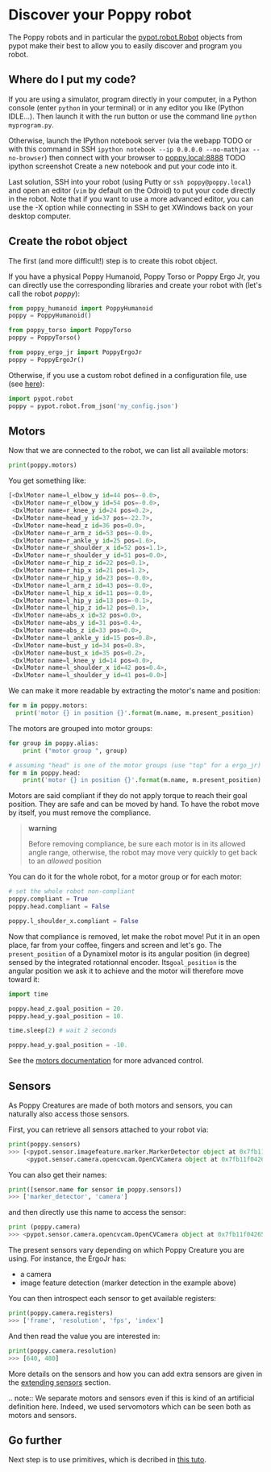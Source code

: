 # Discover your Poppy robot

The Poppy robots and in particular the [pypot.robot.Robot](../pypot/doc/pypot.robot.html#pypot.robot.robot.Robot) objects from pypot make their best to allow you to easily discover and program
you robot.

## Where do I put my code?

If you are using a simulator, program directly in your computer, in a
Python console (enter `python` in your terminal) or in any editor you
like (Python IDLE...). Then launch it with the run button or use the
command line `python myprogram.py`.

Otherwise, launch the IPython notebook server (via the webapp TODO or
with this command in SSH
`ipython notebook --ip 0.0.0.0 --no-mathjax --no-browser`) then connect
with your browser to [poppy.local:8888](http://poppy.local:8888) TODO
ipython screenshot Create a new notebook and put your code into it.

Last solution, SSH into your robot (using Putty or
`ssh poppy@poppy.local`) and open an editor (`vim` by default on the
Odroid) to put your code directly in the robot. Note that if you want to
use a more advanced editor, you can use the -X option while connecting
in SSH to get XWindows back on your desktop computer.

## Create the robot object

The first (and more difficult!) step is to create this robot object.

If you have a physical Poppy Humanoid, Poppy Torso or Poppy Ergo Jr, you
can directly use the corresponding libraries and create your robot with
(let's call the robot *poppy*):

```python
from poppy_humanoid import PoppyHumanoid
poppy = PoppyHumanoid()

from poppy_torso import PoppyTorso
poppy = PoppyTorso()

from poppy_ergo_jr import PoppyErgoJr
poppy = PoppyErgoJr()
```

Otherwise, if you use a custom robot defined in a configuration file,
use (see [here](../pypot/doc/quickstart-configfile.html)):

```python
import pypot.robot
poppy = pypot.robot.from_json('my_config.json')
```

## Motors

Now that we are connected to the robot, we can list all available
motors:

```python
print(poppy.motors)
```

You get something like:

```python
[<DxlMotor name=l_elbow_y id=44 pos=-0.0>,
 <DxlMotor name=r_elbow_y id=54 pos=-0.0>,
 <DxlMotor name=r_knee_y id=24 pos=0.2>,
 <DxlMotor name=head_y id=37 pos=-22.7>,
 <DxlMotor name=head_z id=36 pos=0.0>,
 <DxlMotor name=r_arm_z id=53 pos=-0.0>,
 <DxlMotor name=r_ankle_y id=25 pos=1.6>,
 <DxlMotor name=r_shoulder_x id=52 pos=1.1>,
 <DxlMotor name=r_shoulder_y id=51 pos=0.0>,
 <DxlMotor name=r_hip_z id=22 pos=0.1>,
 <DxlMotor name=r_hip_x id=21 pos=1.2>,
 <DxlMotor name=r_hip_y id=23 pos=-0.0>,
 <DxlMotor name=l_arm_z id=43 pos=-0.0>,
 <DxlMotor name=l_hip_x id=11 pos=-0.0>,
 <DxlMotor name=l_hip_y id=13 pos=-0.1>,
 <DxlMotor name=l_hip_z id=12 pos=0.1>,
 <DxlMotor name=abs_x id=32 pos=0.0>,
 <DxlMotor name=abs_y id=31 pos=0.4>,
 <DxlMotor name=abs_z id=33 pos=0.0>,
 <DxlMotor name=l_ankle_y id=15 pos=0.8>,
 <DxlMotor name=bust_y id=34 pos=0.8>,
 <DxlMotor name=bust_x id=35 pos=0.2>,
 <DxlMotor name=l_knee_y id=14 pos=0.0>,
 <DxlMotor name=l_shoulder_x id=42 pos=0.4>,
 <DxlMotor name=l_shoulder_y id=41 pos=0.0>]
```

We can make it more readable by extracting the motor's name and
position:

```python
for m in poppy.motors:
  print('motor {} in position {}'.format(m.name, m.present_position)
```

The motors are grouped into motor groups:

```python
for group in poppy.alias:
    print ("motor group ", group)

# assuming "head" is one of the motor groups (use "top" for a ergo_jr)
for m in poppy.head:
    print('motor {} in position {}'.format(m.name, m.present_position)
```

Motors are said compliant if they do not apply torque to reach their
goal position. They are safe and can be moved by hand. To have the robot
move by itself, you must remove the compliance.

> **warning**
>
> Before removing compliance, be sure each motor is in its allowed angle
> range, otherwise, the robot may move very quickly to get back to an
> *allowed* position

You can do it for the whole robot, for a motor group or for each motor:

```python
# set the whole robot non-compliant
poppy.compliant = True
poppy.head.compliant = False

poppy.l_shoulder_x.compliant = False
```

Now that compliance is removed, let make the robot move! Put it in an
open place, far from your coffee, fingers and screen and let's go. The
`present_position` of a Dynamixel motor is its angular position (in
degree) sensed by the integrated rotationnal encoder. Its`goal_position`
is the angular position we ask it to achieve and the motor will
therefore move toward it:

```python
import time

poppy.head_z.goal_position = 20.
poppy.head_y.goal_position = 10.

time.sleep(2) # wait 2 seconds

poppy.head_y.goal_position = -10.
```

See the [motors documentation](../pypot/doc/motor.html) for more advanced control.

## Sensors

As Poppy Creatures are made of both motors and sensors, you can naturally also access those sensors.

First, you can retrieve all sensors attached to your robot via:
```python
print(poppy.sensors)
>>> [<pypot.sensor.imagefeature.marker.MarkerDetector object at 0x7fb11f05f4d0>,
     <pypot.sensor.camera.opencvcam.OpenCVCamera object at 0x7fb11f042650>]
```
You can also get their names:
```python
print([sensor.name for sensor in poppy.sensors])
>>> ['marker_detector', 'camera']
```
and then directly use this name to access the sensor:
```python
print (poppy.camera)
>>> <pypot.sensor.camera.opencvcam.OpenCVCamera object at 0x7fb11f042650>
```

The present sensors vary depending on which Poppy Creature you are using. For instance, the ErgoJr has:

* a camera
* image feature detection (marker detection in the example above)

You can then introspect each sensor to get available registers:
```python
print(poppy.camera.registers)
>>> ['frame', 'resolution', 'fps', 'index']
```

And then read the value you are interested in:
```python
print(poppy.camera.resolution)
>>> [640, 480]
```

More details on the sensors and how you can add extra sensors are given in the [extending sensors](TODO) section.

.. note:: We separate motors and sensors even if this is kind of an artificial definition here. Indeed, we used servomotors which can be seen both as motors and sensors.

## Go further

Next step is to use primitives, which is decribed in
[this tuto](../pypot/quickstart-primitive.html).
